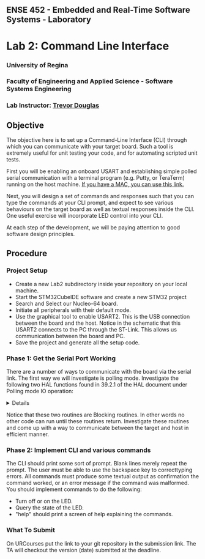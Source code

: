 ## ENSE 452 - Embedded and Real-Time Software Systems - Laboratory

# Lab 2: Command Line Interface

### University of Regina
### Faculty of Engineering and Applied Science - Software Systems Engineering

### Lab Instructor: [Trevor Douglas](mailto:trevor.douglas@uregina.ca)

## Objective

The objective here is to set up a Command-Line Interface (CLI) through which you can communicate with your target board.  Such a tool is extremely useful for unit testing your code, and for automating scripted unit tests.

First you will be enabling an onboard USART and establishing simple polled serial communication with a terminal program (e.g. Putty, or TeraTerm) running on the host machine.  [If you have a MAC, you can use this link.](https://pbxbook.com/other/mac-tty.html#minicom)

Next, you will design a set of commands and responses such that you can type the commands at your CLI prompt, and expect to see various behaviours on the target board as well as textual responses inside the CLI.  One useful exercise will incorporate LED control into your CLI.

At each step of the development, we will be paying attention to good software design principles.


## Procedure

### Project Setup
- Create a new Lab2 subdirectory inside your repository on your local machine.
- Start the STM32CubeIDE software and create a new STM32 project
- Search and Select our Nucleo-64 board.
- Initiate all peripherals with their default mode.
- Use the graphical tool to enable USART2.  This is the USB connection between the board and the host.  Notice in the schematic that this USART2 connects to the PC through the ST-Link.  This allows us communication between the board and PC.
- Save the project and generate all the setup code.


### Phase 1: Get the Serial Port Working
There are a number of ways to communicate with the board via the serial link.  The first way we will investigate is polling mode.  Investigate the following two HAL functions found in 39.2.1 of the HAL document under Polling mode IO operation:

<details>



```C
   HAL_USART_Transmit()
   HAL_USART_Receive()

```
</details>

Notice that these two routines are Blocking routines. In other words no other code can run until these routines return.  Investigate these routines and come up with a way to communicate between the target and host in efficient manner.  

### Phase 2: Implement CLI and various commands
The CLI should print some sort of prompt.  Blank lines merely repeat the prompt. The user must be able to use the backspace key to correcttyping errors.  All commands must produce some textual output as confirmation the command worked, or an error message if the command was malformed. You should implement commands to do the following:

- Turn off or on the LED.
- Query the state of the LED.
- "help" should print a screen of help explaining the commands.


### What To Submit
On URCourses put the link to your git repository in the submission link.  The TA will checkout the version (date) submitted at the deadline.  